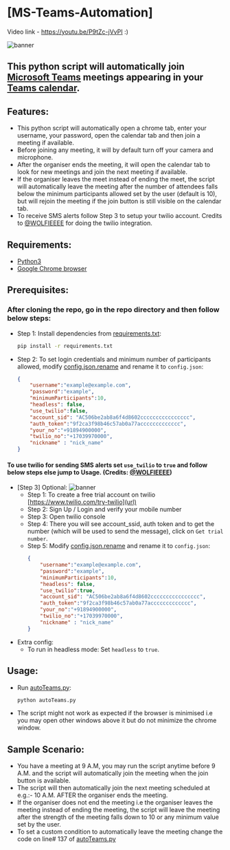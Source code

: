 # [MS-Teams-Automation]

Video link - https://youtu.be/P9tZc-jVvPI :)

![banner](https://i.imgur.com/xtq5Muz.png)

## This python script will automatically join [Microsoft Teams](https://www.microsoft.com/en-in/microsoft-365/microsoft-teams/group-chat-software) meetings appearing in your [Teams calendar](https://teams.microsoft.com/_#/calendarv2).

## Features:
- This python script will automatically open a chrome tab, enter your username, your password, open the calendar tab and then join a meeting if available.
- Before joining any meeting, it will by default turn off your camera and microphone.
- After the organiser ends the meeting, it will open the calendar tab to look for new meetings and join the next meeting if available.
- If the organiser leaves the meet instead of ending the meet, the script will automatically leave the meeting after the number of attendees falls below the minimum participants allowed set by the user (default is 10), but will rejoin the meeting if the join button is still visible on the calendar tab.
- To receive SMS alerts follow Step 3 to setup your twilio account. Credits to [@WOLFIEEEE](https://github.com/WOLFIEEEE) for doing the twilio integration.

## Requirements:
- [Python3](https://www.python.org/downloads/)
- [Google Chrome browser](https://www.google.com/intl/en_in/chrome/)

## Prerequisites:
### After cloning the repo, go in the repo directory and then follow below steps:
- Step 1:
    Install dependencies from [requirements.txt](requirements.txt):
    ```bash
    pip install -r requirements.txt
    ```

- Step 2:
    To set login credentials and minimum number of participants allowed, modify [config.json.rename](config.json.rename) and rename it to `config.json`:
    ```json
    {
        "username":"example@example.com",
        "password":"example",
        "minimumParticipants":10,
        "headless": false,
        "use_twilio":false,
        "account_sid": "AC506be2ab8a6f4d8602cccccccccccccccc",
        "auth_token":"9f2ca3f98b46c57ab0a77accccccccccccc",
        "your_no":"+91894900000",
        "twilio_no":"+17039970000", 
        "nickname" : "nick_name"
    }
    ```
#### To use twilio for sending SMS alerts set `use_twilio` to `true` and follow below steps else jump to Usage. (Credits: [@WOLFIEEEE](https://github.com/WOLFIEEEE))

- [Step 3] Optional:
 ![banner](https://logodix.com/logo/920957.png)
    - Step 1:
        To create a free trial account on twilio [https://www.twilio.com/try-twilio](url)
    - Step 2:
        Sign Up / Login and verify your mobile number
    - Step 3:
        Open twilio console 
    - Step 4:
        There you will see account_ssid, auth token and to get the number (which will be used to send the message), click on `Get trial number`.
    - Step 5:
        Modify [config.json.rename](config.json.rename) and rename it to `config.json`:
        ```json
        {
            "username":"example@example.com",
            "password":"example",
            "minimumParticipants":10,
            "headless": false,
            "use_twilio":true,
            "account_sid": "AC506be2ab8a6f4d8602cccccccccccccccc",
            "auth_token":"9f2ca3f98b46c57ab0a77accccccccccccc",
            "your_no":"+91894900000",
            "twilio_no":"+17039970000", 
            "nickname" : "nick_name"
        }
        ```
- Extra config:
    - To run in headless mode:
        Set `headless` to `true`.
## Usage:
-   Run [autoTeams.py](autoTeams.py):
    ```bash
    python autoTeams.py
    ```
- The script might not work as expected if the browser is minimised i.e you may open other windows above it but do not minimize the chrome window.

## Sample Scenario:
- You have a meeting at 9 A.M, you may run the script anytime before 9 A.M. and the script will automatically join the meeting when the join button is available.
- The script will then automatically join the next meeting scheduled at e.g.:- 10 A.M. AFTER the organiser ends the meeting.
- If the organiser does not end the meeting i.e the organiser leaves the meeting instead of ending the meeting, the script will leave the meeting after the strength of the meeting falls down to 10 or any minimum value set by the user.
- To set a custom condition to automatically leave the meeting change the code on line# 137 of [autoTeams.py](autoTeams.py)
